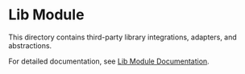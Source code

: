 # Lib Module

This directory contains third-party library integrations, adapters, and abstractions.

For detailed documentation, see [Lib Module Documentation](../../docs/lib.md). 